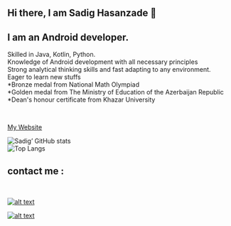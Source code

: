 ## Hi there, l am Sadig Hasanzade 👋

## l am an Android developer.

<p>
Skilled in Java, Kotlin, Python. <br>
Knowledge of Android development with all necessary principles <br>
Strong analytical thinking skills and fast adapting to any environment. <br>
Eager to learn new stuffs <br>
*Bronze medal from National Math Olympiad <br>
*Golden medal from The Ministry of Education of the Azerbaijan Republic <br>
*Dean's honour certificate from Khazar University
</p>

</br>

<a href = http://hasansoy.herokuapp.com> My Website</a>


![Sadig’ GitHub stats](https://github-readme-stats.vercel.app/api?username=sadighasanzade&theme=synthwave&show_icons=true&count_private=true)
<br>
![Top Langs](https://github-readme-stats.vercel.app/api/top-langs/?username=sadighasanzade&theme=synthwave)

<h2>contact me :</h2>
<br>

<a href=https://www.linkedin.com/in/sadig-hasanzade-2b7868203>![alt text](https://img.shields.io/badge/-LinkedIn-0e76a8?style=plastic&logo=linkedIn)</a>

<a href=https://www.instagram.com/the___hasanzade>![alt text](https://img.shields.io/badge/-Instagram-833AB4?style=plastic&logo=Instagram)</a>
    

